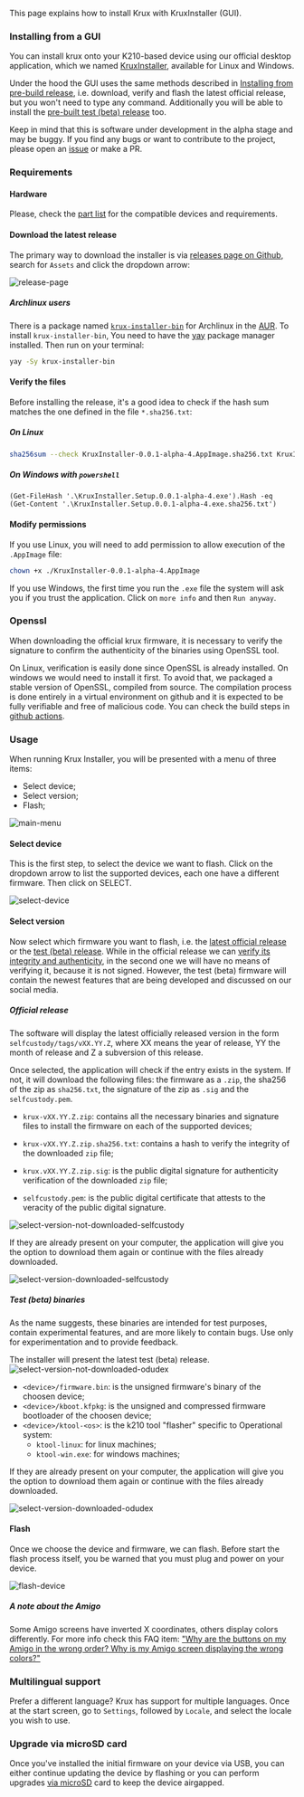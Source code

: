 This page explains how to install Krux with KruxInstaller (GUI).

### Installing from a GUI

You can install krux onto your K210-based device using our official desktop application, which we named [KruxInstaller](https://github.com/selfcustody/krux-installer), available for Linux and Windows.

Under the hood the GUI uses the same methods described in [Installing from pre-build release](../installing/from-pre-built-release.en.md), i.e. download, verify and flash the latest official release, but you won't need to type any command. Additionally you will be able to install the [pre-built test (beta) release](../installing/from-test-release.en.md) too.

Keep in mind that this is software under development in the alpha stage and may be buggy. If you find any bugs or want to contribute to the project, please open an [issue](https://github.com/selfcustody/krux-installer/issues) or make a PR.

### Requirements
#### Hardware
Please, check the [part list](../../parts.md) for the compatible devices and requirements.

#### Download the latest release

The primary way to download the installer is via [releases page on Github](https://github.com/selfcustody/krux-installer/releases), search for `Assets` and click the dropdown arrow:

![release-page](../../img/krux-installer/download_release.gif "KruxInstaller download release page")

##### Archlinux users
There is a package named [`krux-installer-bin`](https://aur.archlinux.org/packages/krux-installer-bin) for Archlinux in the [AUR](https://aur.archlinux.org/). To install `krux-installer-bin`, You need to have the [yay](https://github.com/Jguer/yay) package manager installed. Then run on your terminal:

```bash
yay -Sy krux-installer-bin
```

#### Verify the files
Before installing the release, it's a good idea to check if the hash sum matches the one defined in the file `*.sha256.txt`:

##### On Linux
```bash
sha256sum --check KruxInstaller-0.0.1-alpha-4.AppImage.sha256.txt KruxInstaller-0.0.1-alpha-4.AppImage
```

##### On Windows with `powershell`
```pwsh
(Get-FileHash '.\KruxInstaller.Setup.0.0.1-alpha-4.exe').Hash -eq (Get-Content '.\KruxInstaller.Setup.0.0.1-alpha-4.exe.sha256.txt')
```

#### Modify permissions
If you use Linux, you will need to add permission to allow execution of the `.AppImage` file:

```bash
chown +x ./KruxInstaller-0.0.1-alpha-4.AppImage
```

If you use Windows, the first time you run the `.exe` file the system will ask you if you trust the application. Click on `more info` and then `Run anyway`.

### Openssl
When downloading the official krux firmware, it is necessary to verify the signature to confirm the authenticity of the binaries using OpenSSL tool.

On Linux, verification is easily done since OpenSSL is already installed. On windows we would need to install it first. To avoid that, we packaged a stable version of OpenSSL, compiled from source. The compilation process is done entirely in a virtual environment on github and it is expected to be fully verifiable and free of malicious code. You can check the build steps in [github actions](https://github.com/selfcustody/krux-installer/actions).

### Usage
When running Krux Installer, you will be presented with a menu of three items:

- Select device;
- Select version;
- Flash;

![main-menu](../../img/krux-installer/main.png "KruxInstaller Main Menu")

#### Select device
This is the first step, to select the device we want to flash. Click on the dropdown arrow to list the supported devices, each one have a different firmware. Then click on SELECT.

![select-device](../../img/krux-installer/select_device.gif "KruxInstaller Select Device Menu with choosen device")

#### Select version
Now select which firmware you want to flash, i.e. the [latest official release](https://github.com/selfcustody/krux/releases) or the [test (beta) release](https://github.com/odudex/krux_binaries). While in the official release we can [verify its integrity and authenticity](from-pre-built-release.md/#verify-the-files), in the second one we will have no means of verifying it, because it is not signed. However, the test (beta) firmware will contain the newest features that are being developed and discussed on our social media.

##### Official release
The software will display the latest officially released version in the form `selfcustody/tags/vXX.YY.Z`, where XX means the year of release, YY the month of release and Z a subversion of this release.

Once selected, the application will check if the entry exists in the system. If not, it will download the following files: the firmware as a `.zip`, the sha256 of the zip as `sha256.txt`, the signature of the zip as `.sig` and the `selfcustody.pem`.

- `krux-vXX.YY.Z.zip`: contains all the necessary binaries and signature files to install the firmware on each of the supported devices;

- `krux-vXX.YY.Z.zip.sha256.txt`: contains a hash to verify the integrity of the downloaded `zip` file;

- `krux.vXX.YY.Z.zip.sig`: is the public digital signature for authenticity verification of the downloaded `zip` file;

- `selfcustody.pem`: is the public digital certificate that attests to the veracity of the public digital signature.

![select-version-not-downloaded-selfcustody](../../img/krux-installer/select_version_not_downloaded_selfcustody.gif "KruxInstaller Select Selfcustody Version not downloaded Menu")

If they are already present on your computer, the application will give you the option to download them again or continue with the files already downloaded.

![select-version-downloaded-selfcustody](../../img/krux-installer/select_version_downloaded_selfcustody.gif "KruxInstaller Select Selfcustody version downloaded Menu")

##### Test (beta) binaries
As the name suggests, these binaries are intended for test purposes, contain experimental features, and are more likely to contain bugs. Use only for experimentation and to provide feedback.

The installer will present the latest test (beta) release.
![select-version-not-downloaded-odudex](../../img/krux-installer/select_version_not_downloaded_odudex.gif "KruxInstaller Select Odudex version Menu")

- `<device>/firmware.bin`: is the unsigned firmware's binary of the choosen device;
- `<device>/kboot.kfpkg`: is the unsigned and compressed firmware bootloader of the choosen device;
- `<device>/ktool-<os>`: is the k210 tool "flasher" specific to Operational system:
    - `ktool-linux`: for linux machines;
    - `ktool-win.exe`: for windows machines;

If they are already present on your computer, the application will give you the option to download them again or continue with the files already downloaded.

![select-version-downloaded-odudex](../../img/krux-installer/select_version_downloaded_odudex.gif "KruxInstaller Select Odudex version downloaded Menu")

#### Flash
Once we choose the device and firmware, we can flash. Before start the flash process itself, you be warned that you must plug and power on your device.

![flash-device](../../img/krux-installer/flash-device.gif "KruxInstaller Flash to device")

##### A note about the Amigo
Some Amigo screens have inverted X coordinates, others display colors differently. For more info check this FAQ item: ["Why are the buttons on my Amigo in the wrong order? Why is my Amigo screen displaying the wrong colors?"](../../../faq/#why-are-the-buttons-on-my-amigo-in-the-wrong-order-why-is-my-amigo-screen-displaying-the-wrong-colors)

### Multilingual support
Prefer a different language? Krux has support for multiple languages. Once at the start screen, go to `Settings`, followed by `Locale`, and select the locale you wish to use.

### Upgrade via microSD card
Once you've installed the initial firmware on your device via USB, you can either continue updating the device by flashing or you can perform upgrades [via microSD](../features/sd-card-update.md) card to keep the device airgapped.
